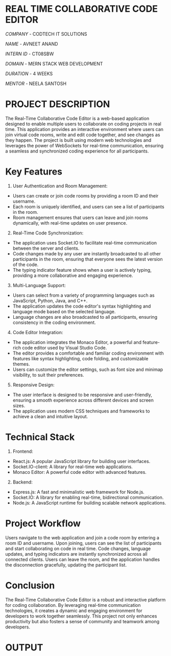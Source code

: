 # REAL TIME COLLABORATIVE CODE EDITOR

*COMPANY* - CODTECH IT SOLUTIONS

*NAME* - AVNEET ANAND

*INTERN ID* - CT08SBW

*DOMAIN* - MERN STACK WEB DEVELOPMENT

*DURATION* - 4 WEEKS

*MENTOR* - NEELA SANTOSH

# PROJECT DESCRIPTION #
The Real-Time Collaborative Code Editor is a web-based application designed to enable multiple users to collaborate on coding projects in real time. This application provides an interactive environment where users can join virtual code rooms, write and edit code together, and see changes as they happen. The project is built using modern web technologies and leverages the power of WebSockets for real-time communication, ensuring a seamless and synchronized coding experience for all participants.

# Key Features #
1. User Authentication and Room Management:
 -  Users can create or join code rooms by providing a room ID and their username.
 -  Each room is uniquely identified, and users can see a list of participants in the room.
 -  Room management ensures that users can leave and join rooms dynamically, with real-time updates on user presence.

2. Real-Time Code Synchronization:
 -  The application uses Socket.IO to facilitate real-time communication between the server and clients.
 -  Code changes made by any user are instantly broadcasted to all other participants in the room, ensuring that everyone sees the latest version of the code.
 -  The typing indicator feature shows when a user is actively typing, providing a more collaborative and engaging experience.

3. Multi-Language Support:
 -  Users can select from a variety of programming languages such as JavaScript, Python, Java, and C++.
 -  The application updates the code editor's syntax highlighting and language mode based on the selected language.
 -  Language changes are also broadcasted to all participants, ensuring consistency in the coding environment.

4. Code Editor Integration:
 -  The application integrates the Monaco Editor, a powerful and feature-rich code editor used by Visual Studio Code.
 -  The editor provides a comfortable and familiar coding environment with features like syntax highlighting, code folding, and customizable themes.
 -  Users can customize the editor settings, such as font size and minimap visibility, to suit their preferences.

5. Responsive Design:
 -  The user interface is designed to be responsive and user-friendly, ensuring a smooth experience across different devices and screen sizes.
 -  The application uses modern CSS techniques and frameworks to achieve a clean and intuitive layout.

# Technical Stack #
1. Frontend:
 -  React.js: A popular JavaScript library for building user interfaces.
 -  Socket.IO-client: A library for real-time web applications.
 -  Monaco Editor: A powerful code editor with advanced features.

2. Backend:
 -  Express.js: A fast and minimalistic web framework for Node.js.
 -  Socket.IO: A library for enabling real-time, bidirectional communication.
 -  Node.js: A JavaScript runtime for building scalable network applications.

# Project Workflow #
   Users navigate to the web application and join a code room by entering a room ID and username.
   Upon joining, users can see the list of participants and start collaborating on code in real time.
   Code changes, language updates, and typing indicators are instantly synchronized across all connected clients.
   Users can leave the room, and the application handles the disconnection gracefully, updating the participant list.

# Conclusion #
   The Real-Time Collaborative Code Editor is a robust and interactive platform for coding collaboration. 
   By leveraging real-time communication technologies, it creates a dynamic and engaging environment for developers to work together seamlessly. 
   This project not only enhances productivity but also fosters a sense of community and teamwork among developers.

# OUTPUT #

   
   
